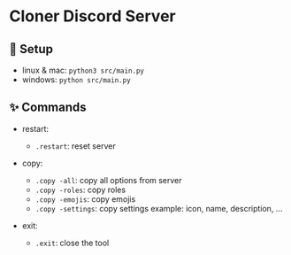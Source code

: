 # Cloner Discord Server

## 🤝 Setup
- linux & mac: `python3 src/main.py`
- windows: `python src/main.py`

## ✨ Commands
- restart:
  - `.restart`: reset server

- copy:
    - `.copy -all`: copy all options from server
    - `.copy -roles`: copy roles
    - `.copy -emojis`: copy emojis
    - `.copy -settings`: copy settings example: icon, name, description, ...

- exit:
    - `.exit`: close the tool

